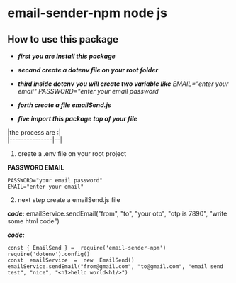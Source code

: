 # email-sender-npm node js

## How to use this package
 - ***first you are install this package***
 - ***secand create a dotenv file on your root folder***
 - ***third inside dotenv you will create two variable like*** 
  *EMAIL="enter your email"
  PASSWORD="enter your email password*
  
- ***forth create a file emailSend.js***
- ***five import this package top of your file***

|the process are :|  
|---------------|--|

 1. create a .env file on your root project

      

**PASSWORD
EMAIL**
     
    PASSWORD="your email password"
    EMAIL="enter your email"
     

 2. next step create a emailSend.js file
 
***code:***
    emailService.sendEmail("from", "to", "your otp",    "otp is 7890", "write some html code")

***code:***

    const { EmailSend } =  require('email-sender-npm')
    require('dotenv').config()
    const  emailService  =  new  EmailSend()
    emailService.sendEmail("from@gmail.com", "to@gmail.com", "email send test", "nice", "<h1>hello world<h1/>")

 

  

